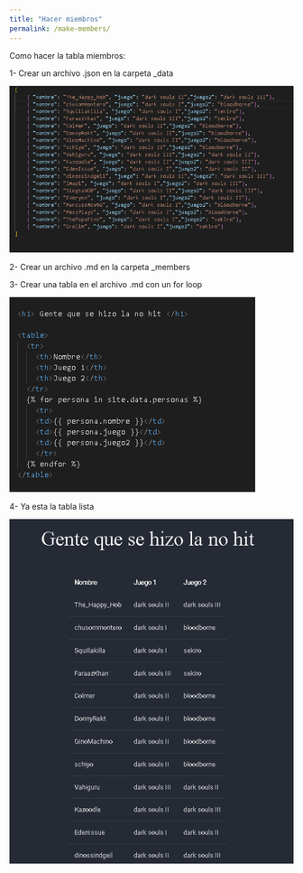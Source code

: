 ```yaml
---
title: "Hacer miembros"
permalink: /make-members/
---
```


Como hacer la tabla miembros:

1- Crear un archivo .json en la carpeta _data

![tabla-members1](/assets/img/tabla-members1.png)

2- Crear un archivo .md en la carpeta _members

3- Crear una tabla en el archivo .md con un for loop 

![tabla-members2](/assets/img/tabla-members2.png)


4- Ya esta la tabla lista 

![tabla-members4](/assets/img/tabla-members4.png)